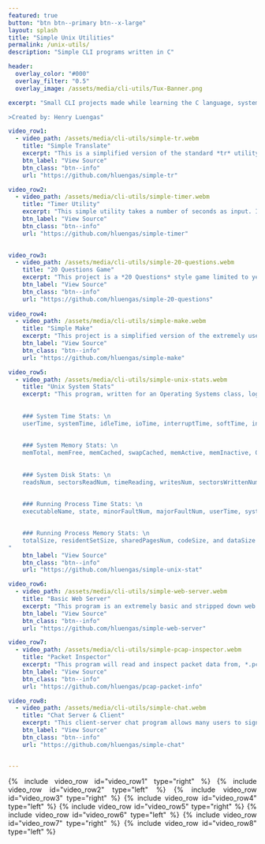 ```yaml
---
featured: true
button: "btn btn--primary btn--x-large"
layout: splash
title: "Simple Unix Utilities"
permalink: /unix-utils/
description: "Simple CLI programs written in C"

header:
  overlay_color: "#000"
  overlay_filter: "0.5"
  overlay_image: /assets/media/cli-utils/Tux-Banner.png

excerpt: "Small CLI projects made while learning the C language, systems programming, and networking.

>Created by: Henry Luengas"

video_row1:
  - video_path: /assets/media/cli-utils/simple-tr.webm
    title: "Simple Translate"
    excerpt: "This is a simplified version of the standard *tr* utility. It takes as input two sets of characters, then while running, it echos STDIN to STDOUT translating any letters in the first input set to the respective letter in the second input set. If only given one set of characters it removes them from the output."
    btn_label: "View Source"
    btn_class: "btn--info"
    url: "https://github.com/hluengas/simple-tr"

video_row2:
  - video_path: /assets/media/cli-utils/simple-timer.webm
    title: "Timer Utility"
    excerpt: "This simple utility takes a number of seconds as input. It then displays a one line timer readout in the form HH:MM:SS. The timer starts in a running state but can be stopped. An ASCII twirler animates while the timer is running. Hours, minutes, and seconds can be added or removed. When the timer hits zero, the ASCII *Bell* notification is played, and the timer will begin counting into negative -HH:MM:SS." 
    btn_label: "View Source"
    btn_class: "btn--info"
    url: "https://github.com/hluengas/simple-timer"
    

video_row3:
  - video_path: /assets/media/cli-utils/simple-20-questions.webm
    title: "20 Questions Game"
    excerpt: "This project is a *20 Questions* style game limited to yes/no questions. It uses a binary tree structure to store questions with answers at the leaves. This tree is serialized and deserialized into a text file so that the game can grow after multiple successive playthroughs. If the program guesses wrong, then it prompts the user to add the correct answer and a yes/no question to differentiate it from the program's guess. This new answer will be inserted into the tree for use in subsequent rounds."
    btn_label: "View Source"
    btn_class: "btn--info"
    url: "https://github.com/hluengas/simple-20-questions"
    
video_row4:
  - video_path: /assets/media/cli-utils/simple-make.webm
    title: "Simple Make"
    excerpt: "This project is a simplified version of the extremely useful unix *make* utility, used for compiling multi-file C programs. It starts by opening a *Smakefile* and parsing it into a rule tree. The rules for each compilation target are then processed recursively to compile the program. In this small demo *example.c* takes an argument and calls the factorial function defined in *fact.h* and implemented in *fact.c*. If the *Smakefile* is in the proper format the project will be compiled and any relevant errors will be reported."
    btn_label: "View Source"
    btn_class: "btn--info"
    url: "https://github.com/hluengas/simple-make"

video_row5:
  - video_path: /assets/media/cli-utils/simple-unix-stats.webm
    title: "Unix System Stats"
    excerpt: "This program, written for an Operating Systems class, logs system and process stats at a given interval for a supplied executable. In this example the *glxgears* demo is run for 5 seconds using a 1 second interval. The logged values are broken into five categories. The obtuse format is a result of the assignment requirements.
    
    
    ### System Time Stats: \n
    userTime, systemTime, idleTime, ioTime, interruptTime, softTime, interruptNum, contextNum, forkNum, runnableNum, and blockedNum 
    
    
    ### System Memory Stats: \n
    memTotal, memFree, memCached, swapCached, memActive, memInactive, 01minuteAvg, 05minuteAvg, and 15minuteAvg
    
    
    ### System Disk Stats: \n
    readsNum, sectorsReadNum, timeReading, writesNum, sectorsWrittenNum, and timeWriting
    
    
    ### Running Process Time Stats: \n
    executableName, state, minorFaultNum, majorFaultNum, userTime, systemTime, priority, nice, threadsNum, virtualMemSize, and residentSetSize

    
    ### Running Process Memory Stats: \n
    totalSize, residentSetSize, sharedPagesNum, codeSize, and dataSize
"
    btn_label: "View Source"
    btn_class: "btn--info"
    url: "https://github.com/hluengas/simple-unix-stat"

video_row6:
  - video_path: /assets/media/cli-utils/simple-web-server.webm
    title: "Basic Web Server"
    excerpt: "This program is an extremely basic and stripped down web server. It responds only to HTTP/1.0 HEAD and GET querries. It gives error responses for the following scenarios: 400 Bad Request, 403 Permission Denied, 404 Not Found, 500 Internal Error, and 501 Not Implemented. For properly formed HEAD requests, it responds with the Content-Type and Content-Length. GET requests function in one of two ways. A normal GET request will include the text of the requested file as the body of the response. A GET request to one of the binaries in the */cgi-like/* directory will run that binary and return the text of STDOUT as the body of the response."
    btn_label: "View Source"
    btn_class: "btn--info"
    url: "https://github.com/hluengas/simple-web-server"

video_row7:
  - video_path: /assets/media/cli-utils/simple-pcap-inspector.webm
    title: "Packet Inspector"
    excerpt: "This program will read and inspect packet data from, *.pcap* files captured by other programs such as wireshark. For all packets, the Ethernet header info is printed. Next, either IP or ARP headers are read and printed. Finally, for any IP packets, the TCP, UDP, or ICMP header info gets read and printed. For TCP and UDP packets, commonly used ports for services like HTTP, DNS, FTP, TELNET, SMTP, and POP3 are also checked and reported. TCP packet checksums are calculated and compared to the header value, to check for malformed or corrupt TCP packets as well."
    btn_label: "View Source"
    btn_class: "btn--info"
    url: "https://github.com/hluengas/pcap-packet-info"

video_row8:
  - video_path: /assets/media/cli-utils/simple-chat.webm
    title: "Chat Server & Client"
    excerpt: "This client-server chat program allows many users to sign on to a chat server and send private messages between one another or public broadcasts to all users. It uses a custom built message packet, that is encapsulated and sent over the network as a TCP packet. Both the client and server can receive, interpret, and send these packets to facilitate the chatting system. The client program interacts with the users, allowing them to *sign-on* with a handle and message other registered handles, or all connected users. The server receives, checks the validity of, and passes the messages to their intended recipients. It also manages the registration and deregistration of user handles as well as providing clients with the list of available users. In this small demo, three clients register handles and demonstrate some of the chat features." 
    btn_label: "View Source"
    btn_class: "btn--info"
    url: "https://github.com/hluengas/simple-chat"


---
```


<div style="text-align: justify">

{% include video_row id="video_row1" type="right" %}
{% include video_row id="video_row2" type="left" %}
{% include video_row id="video_row3" type="right" %}
{% include video_row id="video_row4" type="left" %}
{% include video_row id="video_row5" type="right" %}
{% include video_row id="video_row6" type="left" %}
{% include video_row id="video_row7" type="right" %}
{% include video_row id="video_row8" type="left" %}


</div>